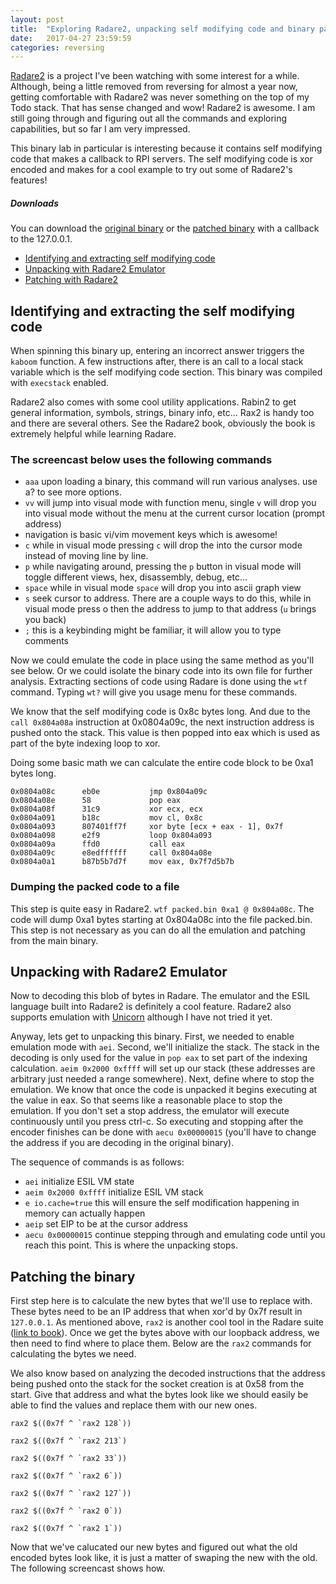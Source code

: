 ```yaml
---
layout: post
title:  "Exploring Radare2, unpacking self modifying code and binary patching"
date:   2017-04-27 23:59:59
categories: reversing
---
```


[Radare2](https://radare.org) is a project I've been watching with some interest for a while. Although, being a little removed from reversing for almost a year now, getting comfortable with Radare2 was never something on the top of my Todo stack. That has sense changed and wow! Radare2 is awesome. I am still going through and figuring out all the commands and exploring capabilities, but so far I am very impressed.

This binary lab in particular is interesting because it contains self modifying code that makes a callback to RPI servers. The self modifying code is xor encoded and makes for a cool example to try out some of Radare2's features!

##### Downloads

You can download the [original binary]("/assets/radare2emu/bomb") or the [patched binary]("/assets/radare2emu/bomb.mod") with a callback to the 127.0.0.1.

- [Identifying and extracting self modifying code](#finding)
- [Unpacking with Radare2 Emulator](#radare2)
- [Patching with Radare2](#patching)

<a name="finding"></a>

## Identifying and extracting the self modifying code

When spinning this binary up, entering an incorrect answer triggers the `kaboom` function. A few instructions after, there is an call to a local stack variable which is the self modifying code section. This binary was compiled with `execstack` enabled. 

Radare2 also comes with some cool utility applications. Rabin2 to get general information, symbols, strings, binary info, etc... Rax2 is handy too and there are several others. See the Radare2 book, obviously the book is extremely helpful while learning Radare.

### The screencast below uses the following commands

- `aaa` upon loading a binary, this command will run various analyses. use a? to see more options.
- `vv` will jump into visual mode with function menu, single `v` will drop you into visual mode without the menu at the current cursor location (prompt address)
- navigation is basic vi/vim movement keys which is awesome!
- `c` while in visual mode pressing `c` will drop the into the cursor mode instead of moving line by line.
- `p` while navigating around, pressing the `p` button in visual mode will toggle different views, hex, disassembly, debug, etc...
- `space` while in visual mode `space` will drop you into ascii graph view
- `s` seek cursor to address. There are a couple ways to do this, while in visual mode press o then the address to jump to that address (`u` brings you back)
- `;` this is a keybinding might be familiar, it will allow you to type comments

<asciinema-player src="/assets/radare2emu/screencast1.json" cols="120" rows="29"></asciinema-player>

Now we could emulate the code in place using the same method as you'll see below. Or we could isolate the binary code into its own file for further analysis. Extracting sections of code using Radare is done using the `wtf` command. Typing `wt?` will give you usage menu for these commands. 

We know that the self modifying code is 0x8c bytes long. And due to the `call 0x804a08a` instruction at 0x0804a09c, the next instruction address is pushed onto the stack. This value is then popped into eax which is used as part of the byte indexing loop to xor. 

Doing some basic math we can calculate the entire code block to be 0xa1 bytes long.

```config
0x0804a08c      eb0e           jmp 0x804a09c           
0x0804a08e      58             pop eax
0x0804a08f      31c9           xor ecx, ecx
0x0804a091      b18c           mov cl, 0x8c
0x0804a093      807401ff7f     xor byte [ecx + eax - 1], 0x7f
0x0804a098      e2f9           loop 0x804a093             
0x0804a09a      ffd0           call eax
0x0804a09c      e8edffffff     call 0x804a08e              
0x0804a0a1      b87b5b7d7f     mov eax, 0x7f7d5b7b
```

### Dumping the packed code to a file

This step is quite easy in Radare2. `wtf packed.bin 0xa1 @ 0x804a08c`. The code will dump 0xa1 bytes starting at 0x804a08c into the file packed.bin. This step is not necessary as you can do all the emulation and patching from the main binary.

<a name="radare2"></a>

## Unpacking with Radare2 Emulator

Now to decoding this blob of bytes in Radare. The emulator and the ESIL language built into Radare2 is definitely a cool feature. Radare2 also supports emulation with [Unicorn](https://github.com/radare/radare2-extras/tree/master/unicorn) although I have not tried it yet. 

Anyway, lets get to unpacking this binary. First, we needed to enable emulation mode with `aei`. Second, we'll initialize the stack. The stack in the decoding is only used for the value in `pop eax` to set part of the indexing calculation. `aeim 0x2000 0xffff` will set up our stack (these addresses are arbitrary just needed a range somewhere). Next, define where to stop the emulation. We know that once the code is unpacked it begins executing at the value in eax. So that seems like a reasonable place to stop the emulation. If you don't set a stop address, the emulator will execute continuously until you press ctrl-c. So executing and stopping after the encoder finishes can be done with `aecu 0x00000015` (you'll have to change the address if you are decoding in the original binary).

The sequence of commands is as follows:

- `aei` initialize ESIL VM state
- `aeim 0x2000 0xffff` initialize ESIL VM stack
- `e io.cache=true` this will ensure the self modification happening in memory can actually happen
- `aeip` set EIP to be at the cursor address
- `aecu 0x00000015` continue stepping through and emulating code until you reach this point. This is where the unpacking stops.

<asciinema-player src="/assets/radare2emu/screencast2.json" cols="120" rows="30"></asciinema-player>

<a name="patching"></a>

## Patching the binary

First step here is to calculate the new bytes that we'll use to replace with. These bytes need to be an IP address that when xor'd by 0x7f result in `127.0.0.1`. As mentioned above, `rax2` is another cool tool in the Radare suite ([link to book](https://radare.gitbooks.io/radare2book/content/introduction/rax2.html)). Once we get the bytes above with our loopback address, we then need to find where to place them. Below are the `rax2` commands for calculating the bytes we need.

We also know based on analyzing the decoded instructions that the address being pushed onto the stack for the socket creation is at 0x58 from the start. Give that address and what the bytes look like we should easily be able to find the values and replace them with our new ones.

```rax2 $((0x7f ^ `rax2 128`))```

```rax2 $((0x7f ^ `rax2 213`)```

```rax2 $((0x7f ^ `rax2 33`))```

```rax2 $((0x7f ^ `rax2 6`))```

```rax2 $((0x7f ^ `rax2 127`))```

```rax2 $((0x7f ^ `rax2 0`))```

```rax2 $((0x7f ^ `rax2 1`))```

Now that we've calucated our new bytes and figured out what the old encoded bytes look like, it is just a matter of swaping the new with the old. The following screencast shows how.

<asciinema-player src="/assets/radare2emu/screencast3.json" cols="120" rows="30"></asciinema-player>





